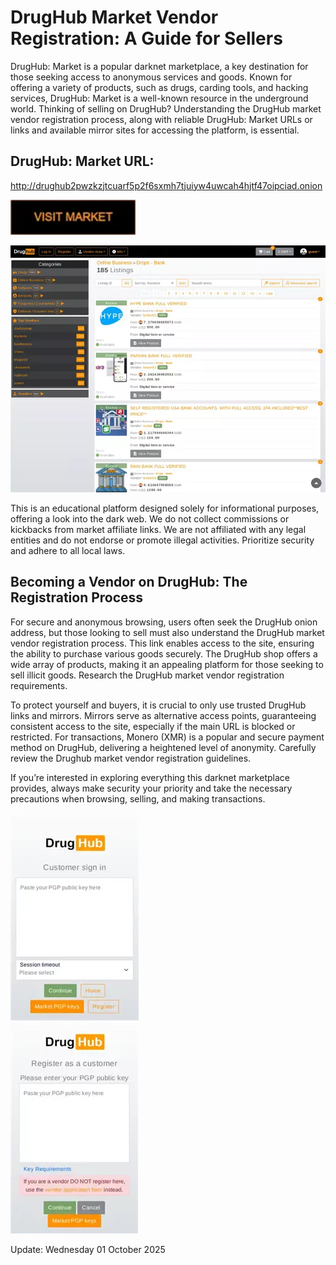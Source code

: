 # DrugHub Market Vendor Registration: A Guide for Sellers

DrugHub: Market is a popular darknet marketplace, a key destination for those seeking access to anonymous services and goods. Known for offering a variety of products, such as drugs, carding tools, and hacking services, DrugHub: Market is a well-known resource in the underground world. Thinking of selling on DrugHub? Understanding the DrugHub market vendor registration process, along with reliable DrugHub: Market URLs or links and available mirror sites for accessing the platform, is essential.

## DrugHub: Market URL:

http://drughub2pwzkzjtcuarf5p2f6sxmh7tjuiyw4uwcah4hjtf47oipciad.onion

[<img src="/vendor/footer.webp" width="200">](http://drughub2pwzkzjtcuarf5p2f6sxmh7tjuiyw4uwcah4hjtf47oipciad.onion)


<a href="http://drughub2pwzkzjtcuarf5p2f6sxmh7tjuiyw4uwcah4hjtf47oipciad.onion"><img src="/vendor/study.webp" alt="image" style="max-width: 100%;"><a>

This is an educational platform designed solely for informational purposes, offering a look into the dark web. We do not collect commissions or kickbacks from market affiliate links. We are not affiliated with any legal entities and do not endorse or promote illegal activities. Prioritize security and adhere to all local laws.

## Becoming a Vendor on DrugHub: The Registration Process

For secure and anonymous browsing, users often seek the DrugHub onion address, but those looking to sell must also understand the DrugHub market vendor registration process. This link enables access to the site, ensuring the ability to purchase various goods securely. The DrugHub shop offers a wide array of products, making it an appealing platform for those seeking to sell illicit goods. Research the DrugHub market vendor registration requirements.

To protect yourself and buyers, it is crucial to only use trusted DrugHub links and mirrors. Mirrors serve as alternative access points, guaranteeing consistent access to the site, especially if the main URL is blocked or restricted. For transactions, Monero (XMR) is a popular and secure payment method on DrugHub, delivering a heightened level of anonymity. Carefully review the Drughub market vendor registration guidelines.

If you’re interested in exploring everything this darknet marketplace provides, always make security your priority and take the necessary precautions when browsing, selling, and making transactions.


<a href="http://drughub2pwzkzjtcuarf5p2f6sxmh7tjuiyw4uwcah4hjtf47oipciad.onion"><img src="/vendor/panel.webp" alt="image" style="max-width: 100%;"><a>  
<a href="http://drughub2pwzkzjtcuarf5p2f6sxmh7tjuiyw4uwcah4hjtf47oipciad.onion"><img src="/vendor/temp.webp" alt="image" style="max-width: 100%;"><a>



Update:  Wednesday 01 October 2025